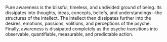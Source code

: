 Pure awareness is the blissful, timeless, and undivided ground of being. Its dissipates into thoughts, ideas, concepts, beliefs, and understandings--the structures of the intellect. The intellect then dissipates further into the desires, emotions, passions, volitions, and perceptions of the psyche. Finally, awareness is dissipated completely as the psyche transitions into observable, quantifiable, measurable, and predictable action.

